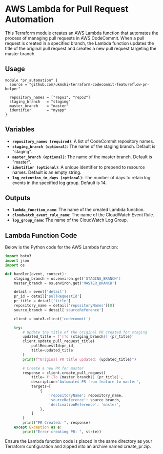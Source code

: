 # AWS Lambda for Pull Request Automation

This Terraform module creates an AWS Lambda function that automates the process of managing pull requests in AWS CodeCommit. When a pull request is created in a specified branch, the Lambda function updates the title of the original pull request and creates a new pull request targeting the master branch.

## Usage

```hcl
module "pr_automation" {
  source = "github.com/ukmshi/terraform-codecommit-featureflow-pr-helper"

  repository_names = ["repo1", "repo2"]
  staging_branch   = "staging"
  master_branch    = "master"
  identifier       = "myapp"
}
```

## Variables

* **`repository_names (required)`**: A list of CodeCommit repository names.
* **`staging_branch (optional)`**: The name of the staging branch. Default is "staging".
* **`master_branch (optional)`**: The name of the master branch. Default is "master".
* **`identifier (optional)`**: A unique identifier to prepend to resource names. Default is an empty string.
* **`log_retention_in_days (optional)`**: The number of days to retain log events in the specified log group. Default is 14.

## Outputs

* **`lambda_function_name`**: The name of the created Lambda function.
* **`cloudwatch_event_rule_name`**: The name of the CloudWatch Event Rule.
* **`log_group_name`**: The name of the CloudWatch Log Group.

## Lambda Function Code

Below is the Python code for the AWS Lambda function:

```python
import boto3
import json
import os

def handler(event, context):
    staging_branch = os.environ.get('STAGING_BRANCH')
    master_branch = os.environ.get('MASTER_BRANCH')

    detail = event['detail']
    pr_id = detail['pullRequestId']
    pr_title = detail['title']
    repository_name = detail['repositoryNames'][0]
    source_branch = detail['sourceReference']

    client = boto3.client('codecommit')

    try:
        # Update the title of the original PR created for staging
        updated_title = f'[To {staging_branch}] {pr_title}'
        client.update_pull_request_title(
            pullRequestId=pr_id,
            title=updated_title
        )
        print(f"Original PR title updated: {updated_title}")

        # Create a new PR for master
        response = client.create_pull_request(
            title= f'[To {master_branch}] {pr_title}',
            description='Automated PR from feature to master',
            targets=[
                {
                    'repositoryName': repository_name,
                    'sourceReference': source_branch,
                    'destinationReference': 'master',
                },
            ]
        )
        print("PR Created: ", response)
    except Exception as e:
        print("Error creating PR: ", str(e))
```

Ensure the Lambda function code is placed in the same directory as your Terraform configuration and zipped into an archive named create_pr.zip.
